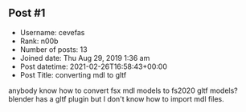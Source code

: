 ## Post #1
- Username: cevefas
- Rank: n00b
- Number of posts: 13
- Joined date: Thu Aug 29, 2019 1:36 am
- Post datetime: 2021-02-26T16:58:43+00:00
- Post Title: converting mdl to gltf

anybody know how to convert fsx mdl models to fs2020 gltf models? blender has a gltf plugin but I don't know how to import mdl files.
